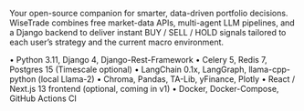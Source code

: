 Your open-source companion for smarter, data-driven portfolio decisions.
WiseTrade combines free market-data APIs, multi-agent LLM pipelines, and a Django backend to deliver instant BUY / SELL / HOLD signals tailored to each user’s strategy and the current macro environment.

• Python 3.11, Django 4, Django-Rest-Framework
• Celery 5, Redis 7, Postgres 15 (Timescale optional)
• LangChain 0.1x, LangGraph, llama-cpp-python (local Llama-2)
• Chroma, Pandas, TA-Lib, yFinance, Plotly
• React / Next.js 13 frontend (optional, coming in v1)
• Docker, Docker-Compose, GitHub Actions CI
